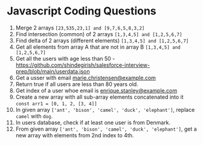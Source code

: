 # Javascript Coding Questions

1. Merge 2 arrays `[23,535,23,1] and [9,7,6,5,8,3,2]`
2. Find intersection (common) of 2 arrays `[1,3,4,5] and [1,2,5,6,7]`
3. Find delta of 2 arrays (different elements) `[1,3,4,5] and [1,2,5,6,7]`
4. Get all elements from array A that are not in array B `[1,3,4,5] and [1,2,5,6,7]`
5. Get all the users with age less than 50 - https://github.com/shindegirish/salesforce-interview-prep/blob/main/userdata.json
6. Get a usser with email marie.christensen@example.com
7. Return true if all users are less than 80 years old.
8. Get index of a user whoe email is enrique.stanley@example.com
9. Create a new array with all sub-array elements concatenated into it `const arr1 = [0, 1, 2, [3, 4]]`
10. In given array `['ant', 'bison', 'camel', 'duck', 'elephant']`, replace `camel` with `dog`.
11. In users database, check if at least one user is from Denmark.
12. From given array `['ant', 'bison', 'camel', 'duck', 'elephant']`, get a new array with elements from 2nd index to 4th.
